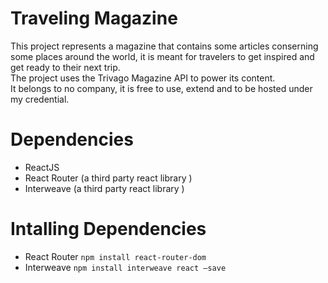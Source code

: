 # Traveling Magazine
This project represents a magazine that contains some articles conserning some places around the world, it is meant for travelers to get inspired and get ready to their next trip.<br/>
The project uses the Trivago Magazine API to power its content.<br/>
It belongs to no company, it is free to use, extend and to be hosted under my credential.

# Dependencies
* ReactJS
* React Router (a third party react library )
* Interweave (a third party react library )

# Intalling Dependencies
* React Router `npm install react-router-dom`
* Interweave `npm install interweave react —save`
